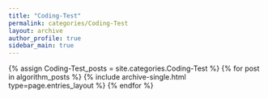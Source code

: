 ```yaml
---
title: "Coding-Test"
permalink: categories/Coding-Test
layout: archive
author_profile: true
sidebar_main: true
---
```


{% assign Coding-Test_posts = site.categories.Coding-Test %}
{% for post in algorithm_posts %} {% include archive-single.html type=page.entries_layout %} {% endfor %}
